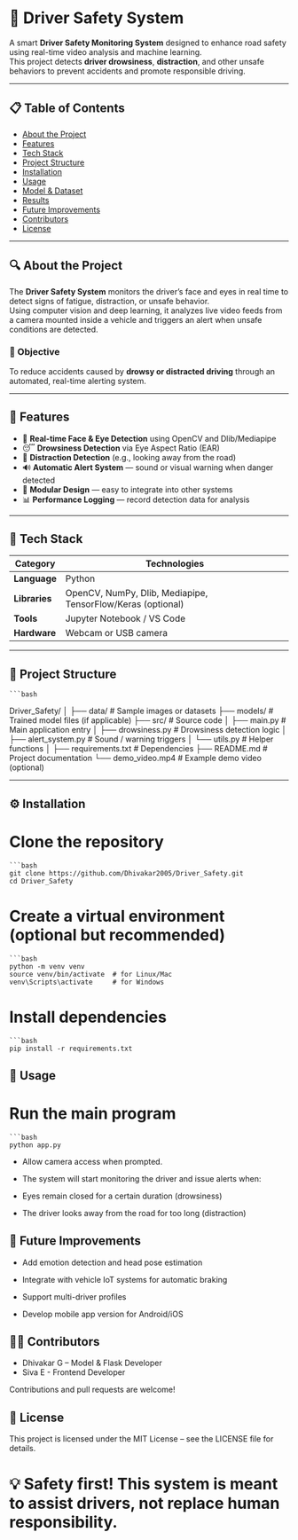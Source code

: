 # 🚗 Driver Safety System

A smart **Driver Safety Monitoring System** designed to enhance road safety using real-time video analysis and machine learning.  
This project detects **driver drowsiness**, **distraction**, and other unsafe behaviors to prevent accidents and promote responsible driving.

---

## 📋 Table of Contents
- [About the Project](#-about-the-project)
- [Features](#-features)
- [Tech Stack](#-tech-stack)
- [Project Structure](#-project-structure)
- [Installation](#-installation)
- [Usage](#-usage)
- [Model & Dataset](#-model--dataset)
- [Results](#-results)
- [Future Improvements](#-future-improvements)
- [Contributors](#-contributors)
- [License](#-license)

---

## 🔍 About the Project
The **Driver Safety System** monitors the driver’s face and eyes in real time to detect signs of fatigue, distraction, or unsafe behavior.  
Using computer vision and deep learning, it analyzes live video feeds from a camera mounted inside a vehicle and triggers an alert when unsafe conditions are detected.

### 🎯 Objective
To reduce accidents caused by **drowsy or distracted driving** through an automated, real-time alerting system.

---

## 🌟 Features
- 🧠 **Real-time Face & Eye Detection** using OpenCV and Dlib/Mediapipe  
- 😴 **Drowsiness Detection** via Eye Aspect Ratio (EAR)  
- 📱 **Distraction Detection** (e.g., looking away from the road)  
- 🔊 **Automatic Alert System** — sound or visual warning when danger detected  
- 🧩 **Modular Design** — easy to integrate into other systems  
- 📊 **Performance Logging** — record detection data for analysis  

---

## 🧰 Tech Stack
| Category | Technologies |
|-----------|--------------|
| **Language** | Python |
| **Libraries** | OpenCV, NumPy, Dlib, Mediapipe, TensorFlow/Keras (optional) |
| **Tools** | Jupyter Notebook / VS Code |
| **Hardware** | Webcam or USB camera |

---

## 📁 Project Structure
    ```bash
Driver_Safety/
│
├── data/                  # Sample images or datasets
├── models/                # Trained model files (if applicable)
├── src/                   # Source code
│   ├── main.py            # Main application entry
│   ├── drowsiness.py      # Drowsiness detection logic
│   ├── alert_system.py    # Sound / warning triggers
│   └── utils.py           # Helper functions
│
├── requirements.txt       # Dependencies
├── README.md              # Project documentation
└── demo_video.mp4         # Example demo video (optional)

---

## ⚙️ Installation

# Clone the repository
    ```bash
    git clone https://github.com/Dhivakar2005/Driver_Safety.git
    cd Driver_Safety


# Create a virtual environment (optional but recommended)
    ```bash
    python -m venv venv
    source venv/bin/activate  # for Linux/Mac
    venv\Scripts\activate     # for Windows


# Install dependencies
    ```bash
    pip install -r requirements.txt

## 🚀 Usage

# Run the main program
    ```bash
    python app.py


  - Allow camera access when prompted.

  - The system will start monitoring the driver and issue alerts when:

  - Eyes remain closed for a certain duration (drowsiness)

  - The driver looks away from the road for too long (distraction)

## 🚧 Future Improvements

  - Add emotion detection and head pose estimation

  - Integrate with vehicle IoT systems for automatic braking

  - Support multi-driver profiles

  - Develop mobile app version for Android/iOS

## 👨‍💻 Contributors

 - Dhivakar G –  Model & Flask Developer 
 - Siva E - Frontend Developer

Contributions and pull requests are welcome!

## 📄 License

This project is licensed under the MIT License – see the LICENSE file for details.


# 💡 Safety first! This system is meant to assist drivers, not replace human responsibility.
